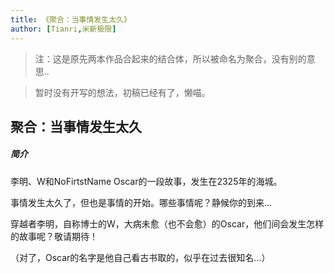 ```yaml
---
title: 《聚合：当事情发生太久》
author: [Tianri,米新极限]
---
```


> 注：这是原先两本作品合起来的结合体，所以被命名为聚合，没有别的意思..

> 暂时没有开写的想法，初稿已经有了，懒喵。

## 聚合：当事情发生太久

##### 简介

李明、W和NoFirtstName Oscar的一段故事，发生在2325年的海城。

事情发生太久了，但也是事情的开始。哪些事情呢？静候你的到来...

穿越者李明，自称博士的W，大病未愈（也不会愈）的Oscar，他们间会发生怎样的故事呢？敬请期待！

（对了，Oscar的名字是他自己看古书取的，似乎在过去很知名...）